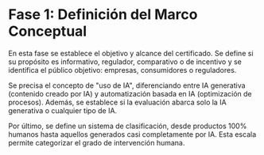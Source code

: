 # Fase 1: Definición del Marco Conceptual

En esta fase se establece el objetivo y alcance del certificado. Se define si su propósito es informativo, regulador, comparativo o de incentivo y se identifica el público objetivo: empresas, consumidores o reguladores.

Se precisa el concepto de "uso de IA", diferenciando entre IA generativa (contenido creado por IA) y automatización basada en IA (optimización de procesos). Además, se establece si la evaluación abarca solo la IA generativa o cualquier tipo de IA.

Por último, se define un sistema de clasificación, desde productos 100% humanos hasta aquellos generados casi completamente por IA. Esta escala permite categorizar el grado de intervención humana.
